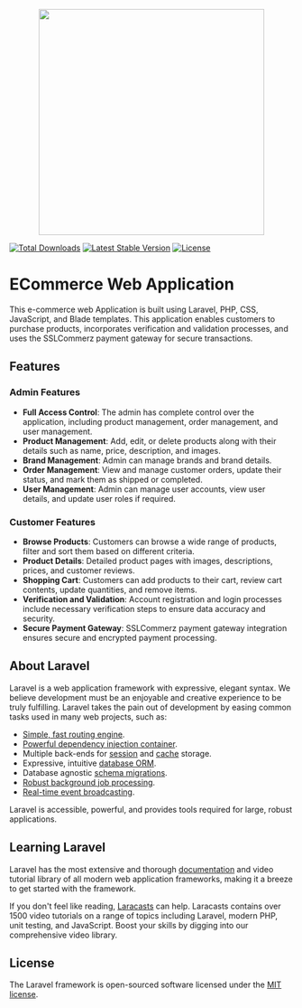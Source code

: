 <p align="center"><a href="https://laravel.com" target="_blank"><img src="https://raw.githubusercontent.com/laravel/art/master/logo-lockup/5%20SVG/2%20CMYK/1%20Full%20Color/laravel-logolockup-cmyk-red.svg" width="400"></a></p>

<p align="center">

<a href="https://packagist.org/packages/laravel/framework"><img src="https://img.shields.io/packagist/dt/laravel/framework" alt="Total Downloads"></a>
<a href="https://packagist.org/packages/laravel/framework"><img src="https://img.shields.io/packagist/v/laravel/framework" alt="Latest Stable Version"></a>
<a href="https://packagist.org/packages/laravel/framework"><img src="https://img.shields.io/packagist/l/laravel/framework" alt="License"></a>
</p>


# ECommerce Web Application 

This e-commerce web Application is built using Laravel, PHP, CSS, JavaScript, and Blade templates. This application enables customers to purchase products, incorporates verification and validation processes, and uses the SSLCommerz payment gateway for secure transactions.


## Features

### Admin Features
- **Full Access Control**: The admin has complete control over the application, including product management, order management, and user management.
- **Product Management**: Add, edit, or delete products along with their details such as name, price, description, and images.
- **Brand Management**: Admin can manage brands and brand details.
- **Order Management**: View and manage customer orders, update their status, and mark them as shipped or completed.
- **User Management**: Admin can manage user accounts, view user details, and update user roles if required.

### Customer Features
- **Browse Products**: Customers can browse a wide range of products, filter and sort them based on different criteria.
- **Product Details**: Detailed product pages with images, descriptions, prices, and customer reviews.
- **Shopping Cart**: Customers can add products to their cart, review cart contents, update quantities, and remove items.
- **Verification and Validation**: Account registration and login processes include necessary verification steps to ensure data accuracy and security.
- **Secure Payment Gateway**: SSLCommerz payment gateway integration ensures secure and encrypted payment processing.





## About Laravel

Laravel is a web application framework with expressive, elegant syntax. We believe development must be an enjoyable and creative experience to be truly fulfilling. Laravel takes the pain out of development by easing common tasks used in many web projects, such as:

- [Simple, fast routing engine](https://laravel.com/docs/routing).
- [Powerful dependency injection container](https://laravel.com/docs/container).
- Multiple back-ends for [session](https://laravel.com/docs/session) and [cache](https://laravel.com/docs/cache) storage.
- Expressive, intuitive [database ORM](https://laravel.com/docs/eloquent).
- Database agnostic [schema migrations](https://laravel.com/docs/migrations).
- [Robust background job processing](https://laravel.com/docs/queues).
- [Real-time event broadcasting](https://laravel.com/docs/broadcasting).

Laravel is accessible, powerful, and provides tools required for large, robust applications.

## Learning Laravel

Laravel has the most extensive and thorough [documentation](https://laravel.com/docs) and video tutorial library of all modern web application frameworks, making it a breeze to get started with the framework.

If you don't feel like reading, [Laracasts](https://laracasts.com) can help. Laracasts contains over 1500 video tutorials on a range of topics including Laravel, modern PHP, unit testing, and JavaScript. Boost your skills by digging into our comprehensive video library.

## License

The Laravel framework is open-sourced software licensed under the [MIT license](https://opensource.org/licenses/MIT).
